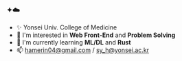 ### ✦☁️

- ✨ Yonsei Univ. College of Medicine
- 🔭 I'm interested in **Web Front-End** and **Problem Solving**
- 🌱 I'm currently learning **ML/DL** and **Rust**
- 📫 [hamerin04@gmail.com](mailto:hamerin04@gmail.com) / [sy_h@yonsei.ac.kr](mailto:sy_h@yonsei.ac.kr)

<!--
**hamerin/hamerin** is a ✨ _special_ ✨ repository because its `README.md` (this file) appears on your GitHub profile.

Here are some ideas to get you started:

- 🔭 I’m currently working on ...
- 🌱 I’m currently learning ...
- 👯 I’m looking to collaborate on ...
- 🤔 I’m looking for help with ...
- 💬 Ask me about ...
- 📫 How to reach me: ...
- 😄 Pronouns: ...
- ⚡ Fun fact: ...
-->

